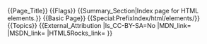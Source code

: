 {{Page_Title}}
{{Flags}}
{{Summary_Section|Index page for HTML elements.}}
{{Basic Page}}
{{Special:PrefixIndex/html/elements/}}
{{Topics}}
{{External_Attribution
|Is_CC-BY-SA=No
|MDN_link=
|MSDN_link=
|HTML5Rocks_link=
}}